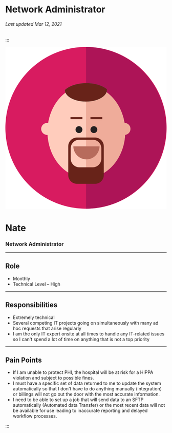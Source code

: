 # Network Administrator

###### Last updated Mar 12, 2021

:::

<div class="persona-header">

![Avatar Image](./assets/avatars/avatar69.svg)

<div>

# Nate

### Network Administrator

</div>

</div>

<article>

---

## Role

-   Monthly
-   Technical Level – High




---

## Responsibilities

-   Extremely technical
-   Several competing IT projects going on simultaneously with many ad hoc requests that arise regularly
-   I am the only IT expert onsite at all times to handle any IT-related issues so I can't spend a lot of time on anything that is not a top priority



---

## Pain Points

-   If I am unable to protect PHI, the hospital will be at risk for a HIPPA violation and subject to possible fines.
-   I must have a specific set of data returned to me to update the system automatically so that I don't have to do anything manually (integration) or billings will not go out the door with the most accurate information.
-   I need to be able to set up a job that will send data to an SFTP automatically (Automated data Transfer) or the most recent data will not be available for use leading to inaccurate reporting and delayed workflow processes.




</article>

:::
